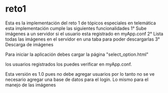 reto1
=====
Esta es la implementación del reto 1 de tópicos especiales en telemática
esta implementación cumple las siguientes funcionalidades
  1°  Sube imágenes a un servidor si el usuario esta registrado en myApp.conf
  2°  Lista todas las imágenes en el servidor en una taba para poder descargarlas
  3°  Descarga de imágenes

Para iniciar la aplicación debes cargar la página "select_option.html"

los usuarios registrados los puedes verificar en myApp.conf.

Esta versión es 1.0 pues no debe agregar usuarios por lo tanto
no se ve necesario agregar una base de datos para el login.
Lo mismo para el manejo de las imágenes
